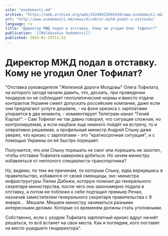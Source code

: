 ```yaml
---
site: "evedomosti.md"
archive: "https://web.archive.org/web/20240325095430/www.evedomosti.md/news/direktor-mzhd-podal-v-otstavku"
url: "http://www.evedomosti.md/news/direktor-mzhd-podal-v-otstavku"
language: ru
title: "Директор МЖД подал в отставку. Кому не угодил Олег Тофилат?"
publication: '[[Moldavskie Vedomosti]]'
published: 2024-01-29T11:52
---
```


# Директор МЖД подал в отставку. Кому не угодил Олег Тофилат?

"Отставка руководителя "Железной дороги Молдовы" Олега Тофилата, на которого загодя начали давить, что, дескать, при проведении тендеров он не соблюдает геополитические нормы и вместо отдачи контрактов Украине смеет допускать российские компании, даже если они предлагают услуги дешевле, - на фоне кризиса с зарплатами упирается в два момента, - комментирует Телеграм-канал "Гений Карпат". - Сам Тофилат не так давно говорил, что ситуация сложная, но контролируемая, а если нацбанк еще немного пойдёт на встречу, то и оперативно решаемая, а профильный министр Андрей Спыну даже уверял, что кризис с зарплатами - это "краткосрочная ситуация", и с помощью Украины он её быстро порешает.

Получается, что или Спыну порешать не смог или порешать не захотел, чтобы отставки Тофилата наверняка добиться. Но зачем министру избавляться от неплохого специалиста-транспортника?

Ну, видимо, по тем же причинам, по которым Спыну, едва вернувшись в правительство, избавился от своей сменщицы, экс-министра инфраструктуры Лилии Дабижи, которую понизил до генерального секретаря министерства, после чего она закономерно подала в отставку, а потом ее поближе к себе подтащил премьер Речан, назначив заместителем генерального секретаря правительства с 9 января...  Мешали. Мешали министру заниматься разными интересными делами. Которые со временем должны стать уголовными.

Собственно, если с уходом Тофилата зарплатный кризис вдруг начнёт решаться, то всё встанет на свои места. Как и поглядим, кого поставят на место ушедшего гендиректора".